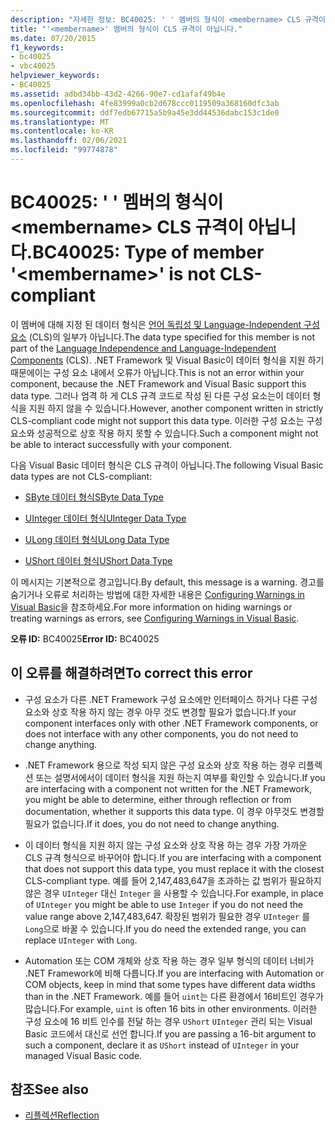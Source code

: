 ```yaml
---
description: "자세한 정보: BC40025: ' ' 멤버의 형식이 <membername> CLS 규격이 아닙니다."
title: "'<membername>' 멤버의 형식이 CLS 규격이 아닙니다."
ms.date: 07/20/2015
f1_keywords:
- bc40025
- vbc40025
helpviewer_keywords:
- BC40025
ms.assetid: adbd34bb-43d2-4266-90e7-cd1afaf49b4e
ms.openlocfilehash: 4fe83999a0cb2d678ccc0119509a368160dfc3ab
ms.sourcegitcommit: ddf7edb67715a5b9a45e3dd44536dabc153c1de0
ms.translationtype: MT
ms.contentlocale: ko-KR
ms.lasthandoff: 02/06/2021
ms.locfileid: "99774878"
---
```

# <a name="bc40025-type-of-member-membername-is-not-cls-compliant"></a><span data-ttu-id="55ea0-103">BC40025: ' ' 멤버의 형식이 \<membername> CLS 규격이 아닙니다.</span><span class="sxs-lookup"><span data-stu-id="55ea0-103">BC40025: Type of member '\<membername>' is not CLS-compliant</span></span>

<span data-ttu-id="55ea0-104">이 멤버에 대해 지정 된 데이터 형식은 [언어 독립성 및 Language-Independent 구성 요소](../../../standard/language-independence-and-language-independent-components.md) (CLS)의 일부가 아닙니다.</span><span class="sxs-lookup"><span data-stu-id="55ea0-104">The data type specified for this member is not part of the [Language Independence and Language-Independent Components](../../../standard/language-independence-and-language-independent-components.md) (CLS).</span></span> <span data-ttu-id="55ea0-105">.NET Framework 및 Visual Basic이 데이터 형식을 지원 하기 때문에이는 구성 요소 내에서 오류가 아닙니다.</span><span class="sxs-lookup"><span data-stu-id="55ea0-105">This is not an error within your component, because the .NET Framework and Visual Basic support this data type.</span></span> <span data-ttu-id="55ea0-106">그러나 엄격 하 게 CLS 규격 코드로 작성 된 다른 구성 요소는이 데이터 형식을 지원 하지 않을 수 있습니다.</span><span class="sxs-lookup"><span data-stu-id="55ea0-106">However, another component written in strictly CLS-compliant code might not support this data type.</span></span> <span data-ttu-id="55ea0-107">이러한 구성 요소는 구성 요소와 성공적으로 상호 작용 하지 못할 수 있습니다.</span><span class="sxs-lookup"><span data-stu-id="55ea0-107">Such a component might not be able to interact successfully with your component.</span></span>

 <span data-ttu-id="55ea0-108">다음 Visual Basic 데이터 형식은 CLS 규격이 아닙니다.</span><span class="sxs-lookup"><span data-stu-id="55ea0-108">The following Visual Basic data types are not CLS-compliant:</span></span>

- [<span data-ttu-id="55ea0-109">SByte 데이터 형식</span><span class="sxs-lookup"><span data-stu-id="55ea0-109">SByte Data Type</span></span>](../data-types/sbyte-data-type.md)

- [<span data-ttu-id="55ea0-110">UInteger 데이터 형식</span><span class="sxs-lookup"><span data-stu-id="55ea0-110">UInteger Data Type</span></span>](../data-types/uinteger-data-type.md)

- [<span data-ttu-id="55ea0-111">ULong 데이터 형식</span><span class="sxs-lookup"><span data-stu-id="55ea0-111">ULong Data Type</span></span>](../data-types/ulong-data-type.md)

- [<span data-ttu-id="55ea0-112">UShort 데이터 형식</span><span class="sxs-lookup"><span data-stu-id="55ea0-112">UShort Data Type</span></span>](../data-types/ushort-data-type.md)

 <span data-ttu-id="55ea0-113">이 메시지는 기본적으로 경고입니다.</span><span class="sxs-lookup"><span data-stu-id="55ea0-113">By default, this message is a warning.</span></span> <span data-ttu-id="55ea0-114">경고를 숨기거나 오류로 처리하는 방법에 대한 자세한 내용은 [Configuring Warnings in Visual Basic](/visualstudio/ide/configuring-warnings-in-visual-basic)을 참조하세요.</span><span class="sxs-lookup"><span data-stu-id="55ea0-114">For more information on hiding warnings or treating warnings as errors, see [Configuring Warnings in Visual Basic](/visualstudio/ide/configuring-warnings-in-visual-basic).</span></span>

 <span data-ttu-id="55ea0-115">**오류 ID:** BC40025</span><span class="sxs-lookup"><span data-stu-id="55ea0-115">**Error ID:** BC40025</span></span>

## <a name="to-correct-this-error"></a><span data-ttu-id="55ea0-116">이 오류를 해결하려면</span><span class="sxs-lookup"><span data-stu-id="55ea0-116">To correct this error</span></span>

- <span data-ttu-id="55ea0-117">구성 요소가 다른 .NET Framework 구성 요소에만 인터페이스 하거나 다른 구성 요소와 상호 작용 하지 않는 경우 아무 것도 변경할 필요가 없습니다.</span><span class="sxs-lookup"><span data-stu-id="55ea0-117">If your component interfaces only with other .NET Framework components, or does not interface with any other components, you do not need to change anything.</span></span>

- <span data-ttu-id="55ea0-118">.NET Framework 용으로 작성 되지 않은 구성 요소와 상호 작용 하는 경우 리플렉션 또는 설명서에서이 데이터 형식을 지원 하는지 여부를 확인할 수 있습니다.</span><span class="sxs-lookup"><span data-stu-id="55ea0-118">If you are interfacing with a component not written for the .NET Framework, you might be able to determine, either through reflection or from documentation, whether it supports this data type.</span></span> <span data-ttu-id="55ea0-119">이 경우 아무것도 변경할 필요가 없습니다.</span><span class="sxs-lookup"><span data-stu-id="55ea0-119">If it does, you do not need to change anything.</span></span>

- <span data-ttu-id="55ea0-120">이 데이터 형식을 지원 하지 않는 구성 요소와 상호 작용 하는 경우 가장 가까운 CLS 규격 형식으로 바꾸어야 합니다.</span><span class="sxs-lookup"><span data-stu-id="55ea0-120">If you are interfacing with a component that does not support this data type, you must replace it with the closest CLS-compliant type.</span></span> <span data-ttu-id="55ea0-121">예를 들어 2,147,483,647을 초과하는 값 범위가 필요하지 않은 경우 `UInteger` 대신 `Integer` 을 사용할 수 있습니다.</span><span class="sxs-lookup"><span data-stu-id="55ea0-121">For example, in place of `UInteger` you might be able to use `Integer` if you do not need the value range above 2,147,483,647.</span></span> <span data-ttu-id="55ea0-122">확장된 범위가 필요한 경우 `UInteger` 를 `Long`으로 바꿀 수 있습니다.</span><span class="sxs-lookup"><span data-stu-id="55ea0-122">If you do need the extended range, you can replace `UInteger` with `Long`.</span></span>

- <span data-ttu-id="55ea0-123">Automation 또는 COM 개체와 상호 작용 하는 경우 일부 형식의 데이터 너비가 .NET Framework에 비해 다릅니다.</span><span class="sxs-lookup"><span data-stu-id="55ea0-123">If you are interfacing with Automation or COM objects, keep in mind that some types have different data widths than in the .NET Framework.</span></span> <span data-ttu-id="55ea0-124">예를 들어 `uint`는 다른 환경에서 16비트인 경우가 많습니다.</span><span class="sxs-lookup"><span data-stu-id="55ea0-124">For example, `uint` is often 16 bits in other environments.</span></span> <span data-ttu-id="55ea0-125">이러한 구성 요소에 16 비트 인수를 전달 하는 경우 `UShort` `UInteger` 관리 되는 Visual Basic 코드에서 대신로 선언 합니다.</span><span class="sxs-lookup"><span data-stu-id="55ea0-125">If you are passing a 16-bit argument to such a component, declare it as `UShort` instead of `UInteger` in your managed Visual Basic code.</span></span>

## <a name="see-also"></a><span data-ttu-id="55ea0-126">참조</span><span class="sxs-lookup"><span data-stu-id="55ea0-126">See also</span></span>

- [<span data-ttu-id="55ea0-127">리플렉션</span><span class="sxs-lookup"><span data-stu-id="55ea0-127">Reflection</span></span>](../../../framework/reflection-and-codedom/reflection.md)
